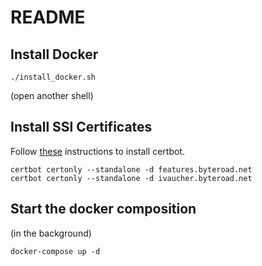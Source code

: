 # README

## Install Docker

```
./install_docker.sh
```

(open another shell)

## Install SSl Certificates

Follow [these](https://certbot.eff.org/instructions?ws=other&os=ubuntufocal) instructions to install certbot.

```
certbot certonly --standalone -d features.byteroad.net
certbot certonly --standalone -d ivaucher.byteroad.net
```

## Start the docker composition

(in the background)

```
docker-compose up -d
```